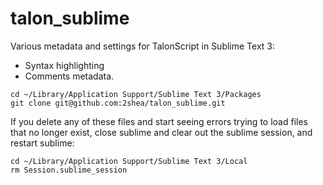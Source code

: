 # talon_sublime
Various metadata and settings for TalonScript in Sublime Text 3:
- Syntax highlighting
- Comments metadata.

```
cd ~/Library/Application Support/Sublime Text 3/Packages
git clone git@github.com:2shea/talon_sublime.git
```

If you delete any of these files and start seeing errors trying to load files that no longer exist, close sublime and clear out the sublime session, and restart sublime:

```
cd ~/Library/Application Support/Sublime Text 3/Local
rm Session.sublime_session
```
